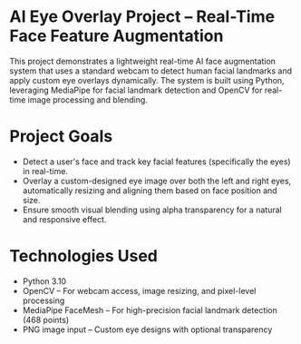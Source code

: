 # AI Eye Overlay Project – Real-Time Face Feature Augmentation
This project demonstrates a lightweight real-time AI face augmentation system that uses a standard webcam to detect human facial landmarks and apply custom eye overlays dynamically.
The system is built using Python, leveraging MediaPipe for facial landmark detection and OpenCV for real-time image processing and blending.

# Project Goals 
  - Detect a user's face and track key facial features (specifically the eyes) in real-time.
  - Overlay a custom-designed eye image over both the left and right eyes, automatically resizing and aligning them based on face position and size.
  - Ensure smooth visual blending using alpha transparency for a natural and responsive effect.

# Technologies Used
  - Python 3.10
  - OpenCV – For webcam access, image resizing, and pixel-level processing
  - MediaPipe FaceMesh – For high-precision facial landmark detection (468 points)
  - PNG image input – Custom eye designs with optional transparency









